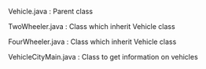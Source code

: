 Vehicle.java : Parent class

TwoWheeler.java : Class which inherit Vehicle class

FourWheeler.java : Class which inherit Vehicle class

VehicleCityMain.java : Class to get information on vehicles